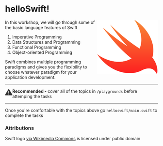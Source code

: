 # helloSwift! 

<img align="right" src="https://github.com/CreDataDrivMobApp/HelloSwift/blob/master/Media.xcassets/swift.imageset/swift.png?raw=true" width="200" alt="swift-logo">

In this workshop, we will go through some of the basic language features of Swift

1. Imperative Programming 
2. Data Structures and Programming
3. Functional Programming
4. Object-oriented Programming

Swift combines multiple programming paradigms and gives you the flexibility to choose whatever paradigm for your application development.

---

<img align="left" src="https://github.com/CreDataDrivMobApp/HelloSwift/blob/master/Media.xcassets/warn.imageset/warn.png?raw=true" width="24" alt="github">

**Recommended -** cover all of the topics in `/playgrounds`  before attemping the tasks

---

Once you're comfortable with the topics above go `helloswift/main.swift` to complete the tasks

<a title="See page for author [Public domain], via Wikimedia Commons" href="https://commons.wikimedia.org/wiki/File:Swift_logo.svg"></a>

### Attributions 
Swift logo [via Wikimedia Commons](https://commons.wikimedia.org/wiki/File:Swift_logo.svg ) is licensed under public domain
